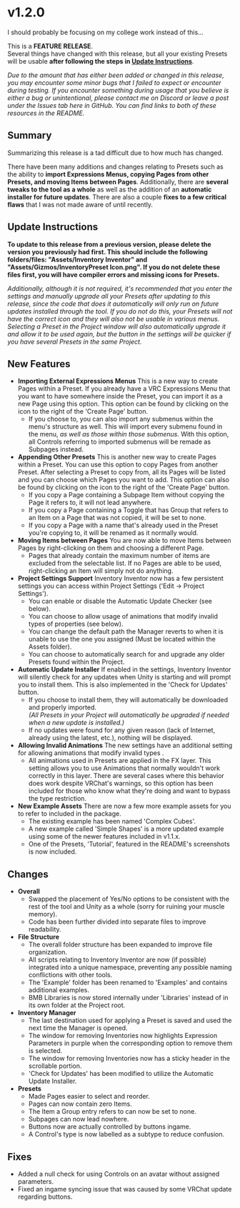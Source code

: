 # v1.2.0
I should probably be focusing on my college work instead of this...

This is a **FEATURE RELEASE**.  
Several things have changed with this release, but all your existing Presets will be usable **after following the steps in [Update Instructions](#update-instructions)**.  

*Due to the amount that has either been added or changed in this release, you may encounter some minor bugs that I failed to expect or encounter during testing. If you encounter something during usage that you believe is either a bug or unintentional, please contact me on Discord or leave a post under the Issues tab here in GitHub. You can find links to both of these resources in the README.*

## Summary
Summarizing this release is a tad difficult due to how much has changed. 

There have been many additions and changes relating to Presets such as the ability to **import Expressions Menus, copying Pages from other Presets, and moving Items between Pages**. Additionally, there are **several tweaks to the tool as a whole** as well as the addition of an **automatic installer for future updates**. There are also a couple **fixes to a few critical flaws** that I was not made aware of until recently.

## Update Instructions
**To update to this release from a previous version, please delete the version you previously had first. This should include the following folders/files: "Assets/Inventory Inventor" and "Assets/Gizmos/InventoryPreset Icon.png". If you do not delete these files first, you will have compiler errors and missing icons for Presets.**

*Additionally, although it is not required, it's recommended that you enter the settings and manually upgrade all your Presets after updating to this release, since the code that does it automatically will only run on future updates installed through the tool. If you do not do this, your Presets will not have the correct icon and they will also not be usable in various menus. Selecting a Preset in the Project window will also automatically upgrade it and allow it to be used again, but the button in the settings will be quicker if you have several Presets in the same Project.*

## New Features
- **Importing External Expressions Menus**
	This is a new way to create Pages within a Preset. If you already have a VRC Expressions Menu that you want to have somewhere inside the Preset, you can import it as a new Page using this option. This option can be found by clicking on the icon to the right of the 'Create Page' button.
	- If you choose to, you can also import any submenus within the menu's structure as well. This will import every submenu found in the menu, *as well as those within those submenus.* With this option, all Controls referring to imported submenus will be remade as Subpages instead.
- **Appending Other Presets**
	This is another new way to create Pages within a Preset. You can use this option to copy Pages from another Preset. After selecting a Preset to copy from, all its Pages will be listed and you can choose which Pages you want to add. This option can also be found by clicking on the icon to the right of the 'Create Page' button.
	- If you copy a Page containing a Subpage Item without copying the Page it refers to, it will not lead anywhere.
	- If you copy a Page containing a Toggle that has Group that refers to an Item on a Page that was not copied, it will be set to none.
	- If you copy a Page with a name that's already used in the Preset you're copying to, it will be renamed as it normally would.
- **Moving Items between Pages**
	You are now able to move Items between Pages by right-clicking on them and choosing a different Page.
	- Pages that already contain the maximum number of items are excluded from the selectable list. If no Pages are able to be used, right-clicking an Item will simply not do anything.
- **Project Settings Support**
	Inventory Inventor now has a few persistent settings you can access within Project Settings ('Edit -> Project Settings').
	- You can enable or disable the Automatic Update Checker (see below).
	- You can choose to allow usage of animations that modify invalid types of properties (see below).
	- You can change the default path the Manager reverts to when it is unable to use the one you assigned (Must be located within the Assets folder).
	- You can choose to automatically search for and upgrade any older Presets found within the Project.
- **Automatic Update Installer**
	If enabled in the settings, Inventory Inventor will silently check for any updates when Unity is starting and will prompt you to install them. This is also implemented in the 'Check for Updates' button.
	- If you choose to install them, they will automatically be downloaded and properly imported.<br>*(All Presets in your Project will automatically be upgraded if needed when a new update is installed.)*
	- If no updates were found for any given reason (lack of Internet, already using the latest, etc.), nothing will be displayed.
- **Allowing Invalid Animations**
	The new settings have an additional setting for allowing animations that modify invalid types .
	- All animations used in Presets are applied in the FX layer. This setting allows you to use Animations that normally wouldn't work correctly in this layer. There are several cases where this behavior does work despite VRChat's warnings, so this option has been included for those who know what they're doing and want to bypass the type restriction.
- **New Example Assets**
	There are now a few more example assets for you to refer to included in the package.
	- The existing example has been named 'Complex Cubes'.
	- A new example called 'Simple Shapes' is a more updated example using some of the newer features included in v1.1.x.
	- One of the Presets, 'Tutorial', featured in the README's screenshots is now included.

## Changes
- **Overall**
	- Swapped the placement of Yes/No options to be consistent with the rest of the tool and Unity as a whole (sorry for ruining your muscle memory).
	- Code has been further divided into separate files to improve readability.
- **File Structure**
	- The overall folder structure has been expanded to improve file organization.
	- All scripts relating to Inventory Inventor are now (if possible) integrated into a unique namespace, preventing any possible naming conflictions with other tools.
	- The 'Example' folder has been renamed to 'Examples' and contains additional examples.
	- BMB Libraries is now stored internally under 'Libraries' instead of in its own folder at the Project root.
- **Inventory Manager**
	- The last destination used for applying a Preset is saved and used the next time the Manager is opened.
	- The window for removing Inventories now highlights Expression Parameters in purple when the corresponding option to remove them is selected.
	- The window for removing Inventories now has a sticky header in the scrollable portion.
	- 'Check for Updates' has been modified to utilize the Automatic Update Installer.
- **Presets**
	- Made Pages easier to select and reorder.
	- Pages can now contain zero Items.
	- The Item a Group entry refers to can now be set to none.
	- Subpages can now lead nowhere.
	- Buttons now are actually controlled by buttons ingame.
	- A Control's type is now labelled as a subtype to reduce confusion.
	
## Fixes
- Added a null check for using Controls on an avatar without assigned parameters.
- Fixed an ingame syncing issue that was caused by some VRChat update regarding buttons.